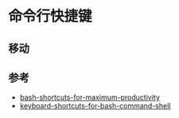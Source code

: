# 命令行快捷键

## 移动

## 参考

- [bash-shortcuts-for-maximum-productivity](https://www.skorks.com/2009/09/bash-shortcuts-for-maximum-productivity/)
- [keyboard-shortcuts-for-bash-command-shell](https://www.howtogeek.com/howto/ubuntu/keyboard-shortcuts-for-bash-command-shell-for-ubuntu-debian-suse-redhat-linux-etc/)
